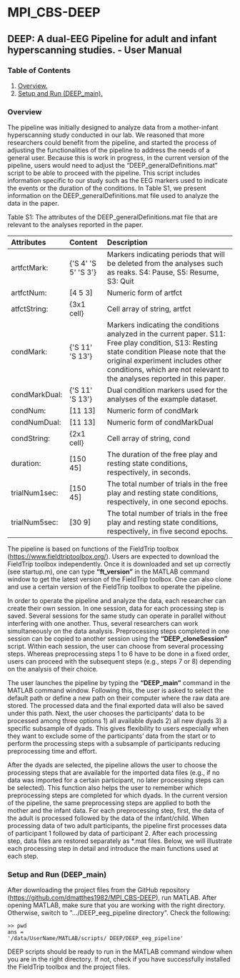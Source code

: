 # MPI_CBS-DEEP

## DEEP: A dual-EEG Pipeline for adult and infant hyperscanning studies. - User Manual

### Table of Contents
1. [ Overview. ](#overview)
2. [Setup and Run (DEEP_main).](#setupRun)

<a name="overview"></a>
### Overview

The pipeline was initially designed to analyze data from a mother-infant hyperscanning study conducted in our lab. We reasoned that more researchers could benefit from the pipeline, and started the process of adjusting the functionalities of the pipeline to address the needs of a general user. Because this is work in progress, in the current version of the pipeline, users would need to adjust the “DEEP_generalDefinitions.mat” script to be able to proceed with the pipeline. This script includes information specific to our study such as the EEG markers used to indicate the events or the duration of the conditions. In Table S1, we present information on the DEEP_generalDefinitions.mat file used to analyze the data in the paper. 

Table S1: The attributes of the DEEP_generalDefinitions.mat file that are relevant to the analyses reported in the paper.

Attributes|Content|Description
:---|:------------------|:---
artfctMark:|{'S 4' 'S 5' 'S 3'}|Markers indicating periods that will be deleted from the analyses such as reaks. S4: Pause, S5: Resume, S3: Quit
artfctNum:|[4 5 3]|Numeric form of artfct
atfctString:|{3x1 cell}|Cell array of string, artfct
condMark:|{'S 11' 'S 13'}|Markers indicating the conditions analyzed in the current paper. S11: Free play condition, S13: Resting state condition Please note that the original experiment includes other conditions, which are not relevant to the analyses reported in this paper.
condMarkDual:|{'S 11' 'S 13'}|Dual condition markers used for the analyses of the example dataset.
condNum:|[11 13]|Numeric form of condMark
condNumDual:|[11 13]|Numeric form of condMarkDual
condString:|{2x1 cell}|Cell array of string, cond
duration:|[150 45]|The duration of the free play and resting state conditions, respectively, in seconds.
trialNum1sec:|[150 45]|The total number of trials in the free play and resting state conditions, respectively, in one second epochs.
trialNum5sec:|[30 9]|The total number of trials in the free play and resting state conditions, respectively, in five second epochs.

The pipeline is based on functions of the FieldTrip toolbox (https://www.fieldtriptoolbox.org/). Users are expected to download the FieldTrip toolbox independently. Once it is downloaded and set up correctly (see startup.m), one can type **“ft_version”** in the MATLAB command window to get the latest version of the FieldTrip toolbox. One can also clone and use a certain version of the FieldTrip toolbox to operate the pipeline.

In order to operate the pipeline and analyze the data, each researcher can create their own session. In one session, data for each processing step is saved. Several sessions for the same study can operate in parallel without interfering with one another. Thus, several researchers can work simultaneously on the data analysis. Preprocessing steps completed in one session can be copied to another session using the **“DEEP_cloneSession”** script. Within each session, the user can choose from several processing steps. Whereas preprocessing steps 1 to 6 have to be done in a fixed order, users can proceed with the subsequent steps (e.g., steps 7 or 8) depending on the analysis of their choice.

The user launches the pipeline by typing the **“DEEP_main”** command in the MATLAB command window. Following this, the user is asked to select the default path or define a new path on their computer where the raw data are stored. The processed data and the final exported data will also be saved under this path. Next, the user chooses the participants’ data to be processed among three options 1) all available dyads 2) all new dyads 3) a specific subsample of dyads. This gives flexibility to users especially when they want to exclude some of the participants’ data from the start or to perform the processing steps with a subsample of participants reducing preprocessing time and effort.

After the dyads are selected, the pipeline allows the user to choose the processing steps that are available for the imported data files (e.g., if no data was imported for a certain participant, no later processing steps can be selected). This function also helps the user to remember which preprocessing steps are completed for which dyads. In the current version of the pipeline, the same preprocessing steps are applied to both the mother and the infant data. For each preprocessing step, first, the data of the adult is processed followed by the data of the infant/child. When processing data of two adult participants, the pipeline first processes data of participant 1 followed by data of participant 2. After each processing step, data files are restored separately as *.mat files. Below, we will illustrate each processing step in detail and introduce the main functions used at each step.

<a name="setupRun"></a>
### Setup and Run (DEEP_main)

After downloading the project files from the GitHub repository (https://github.com/dmatthes1982/MPI_CBS-DEEP), run MATLAB. After opening MATLAB, make sure that you are working with the right directory. Otherwise, switch to "…/DEEP_eeg_pipeline directory". Check the following:

```
>> pwd
ans =
'/data/UserName/MATLAB/scripts/ DEEP/DEEP_eeg_pipeline'
```
DEEP scripts should be ready to run in the MATLAB command window when you are in the right directory. If not, check if you have successfully installed the FieldTrip toolbox and the project files. 

